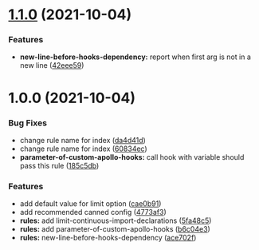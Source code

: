 # [1.1.0](https://github.com/wtlin1228/eslint-plugin-wtlin/compare/v1.0.0...v1.1.0) (2021-10-04)


### Features

* **new-line-before-hooks-dependency:** report when first arg is not in a new line ([42eee59](https://github.com/wtlin1228/eslint-plugin-wtlin/commit/42eee5991831f05c4e4f9b31e26c7ed0a039c2dd))

# 1.0.0 (2021-10-04)


### Bug Fixes

* change rule name for index ([da4d41d](https://github.com/wtlin1228/eslint-plugin-wtlin/commit/da4d41d89b9ca15fa1b72335fd2a8e5c08bf2d2a))
* change rule name for index ([60834ec](https://github.com/wtlin1228/eslint-plugin-wtlin/commit/60834eccf0214cfd2d2696bab8d7ac26117011de))
* **parameter-of-custom-apollo-hooks:** call hook with variable should pass this rule ([185c5db](https://github.com/wtlin1228/eslint-plugin-wtlin/commit/185c5db3a8258ecadbf1c5fed1695f21e8f09d3a))


### Features

* add default value for limit option ([cae0b91](https://github.com/wtlin1228/eslint-plugin-wtlin/commit/cae0b91ddd194e34ddc805e8f3d502096cf057b8))
* add recommended canned config ([4773af3](https://github.com/wtlin1228/eslint-plugin-wtlin/commit/4773af3b7217676be82b3a6006af0f2a466d137b))
* **rules:** add limit-continuous-import-declarations ([5fa48c5](https://github.com/wtlin1228/eslint-plugin-wtlin/commit/5fa48c5ed7500417e42880cbca10ee248b275bca))
* **rules:** add parameter-of-custom-apollo-hooks ([b6c04e3](https://github.com/wtlin1228/eslint-plugin-wtlin/commit/b6c04e37bd1fec0150640cd5dd58b4b46031d735))
* **rules:** new-line-before-hooks-dependency ([ace702f](https://github.com/wtlin1228/eslint-plugin-wtlin/commit/ace702f3e12a863451c02ac2079314a3a5b5df74))
